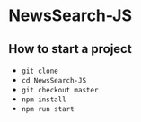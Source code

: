 # NewsSearch-JS

## How to start a project

- ```git clone```
- ```cd NewsSearch-JS```
- ```git checkout master```
- ```npm install```
- ```npm run start```
